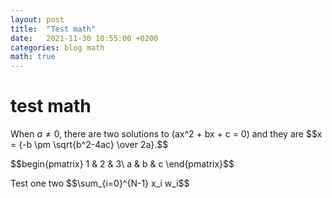 ```yaml
---
layout: post
title:  "Test math"
date:   2021-11-30 10:55:00 +0200
categories: blog math
math: true
---
```



# test math

When $a \ne 0$, there are two solutions to \(ax^2 + bx + c = 0\) and they are
\$\$x = {-b \pm \sqrt{b^2-4ac} \over 2a}.\$\$

\$\$begin{pmatrix}
1 & 2 & 3\\
a & b & c
\end{pmatrix}\$\$

Test one two \$\$\sum_{i=0}^{N-1} x_i w_i\$\$
